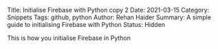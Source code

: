 Title: Initialise Firebase with Python copy 2
Date: 2021-03-15
Category: Snippets
Tags: github, python
Author: Rehan Haider
Summary: A simple guide to initialising Firebase with Python
Status: Hidden

This is how you initialise Firebase in Python